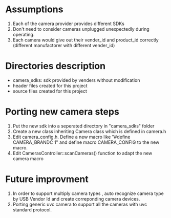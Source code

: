 # Assumptions
1. Each of the camera provider provides different SDKs
2. Don't need to consider cameras unplugged unexpectedly during operating.
3. Each camera would give out their vender_id and product_id correctly
    (different manufactorer with different vender_id)

# Directories description
* camera_sdks: sdk provided by venders without modification
* header files created for this project
* source files created for this project


# Porting new camera steps
1. Put the new sdk into a seperated directory in "camera_sdks" folder
2. Create a new class inheriting Camera class which is defined in camera.h
3. Edit camera_config.h. Define a new macro like "#define CAMERA_BRANDC 1" and define macro CAMERA_CONFIG to the new macro.
4. Edit CamerasController::scanCameras() function to adapt the new camera macro

# Future improvment
1. In order to support multiply camera types , auto recognize camera type by USB Vendor Id and create correponding camera devices.
2. Porting generic uvc camera to support all the cameras with uvc standard protocol.

